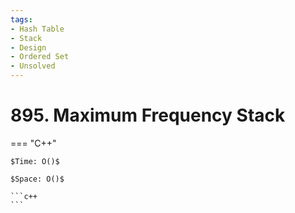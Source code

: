 ```yaml
---
tags:
- Hash Table
- Stack
- Design
- Ordered Set
- Unsolved
---
```



# 895. Maximum Frequency Stack

=== "C++"

    $Time: O()$

    $Space: O()$

    ```c++
    ```